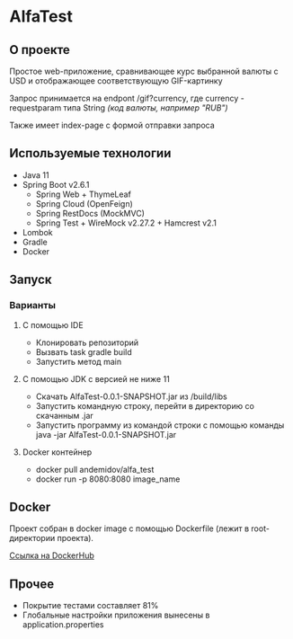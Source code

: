 # AlfaTest

## О проекте
Простое web-приложение, сравнивающее курс выбранной валюты с USD и отображающее соответствующую GIF-картинку

Запрос принимается на endpont /gif?currency, где currency - requestparam типа String *(код валюты, например "RUB")*

Также имеет index-page с формой отправки запроса

## Используемые технологии
* Java 11
* Spring Boot v2.6.1
  - Spring Web + ThymeLeaf
  - Spring Cloud (OpenFeign)
  - Spring RestDocs (MockMVC)
  - Spring Test + WireMock v2.27.2 + Hamcrest v2.1
* Lombok
* Gradle 
* Docker

## Запуск

### Варианты
1.  С помощью IDE
    - Клонировать репозиторий
    - Вызвать task gradle build
    - Запустить метод main
    
2. С помощью JDK с версией не ниже 11
   - Скачать AlfaTest-0.0.1-SNAPSHOT.jar из /build/libs
   - Запустить командную строку, перейти в директорию со скачанным .jar
   - Запустить программу из командой строки с помощью команды java -jar AlfaTest-0.0.1-SNAPSHOT.jar
   
3. Docker контейнер
   - docker pull andemidov/alfa_test
   - docker run -p 8080:8080 image_name
   
## Docker

Проект собран в docker image с помощью Dockerfile (лежит в root-директории проекта). 

[Ссылка на DockerHub](https://hub.docker.com/r/andemidov/alfa_test)

## Прочее
* Покрытие тестами составляет 81%
* Глобальные настройки приложения вынесены в application.properties
